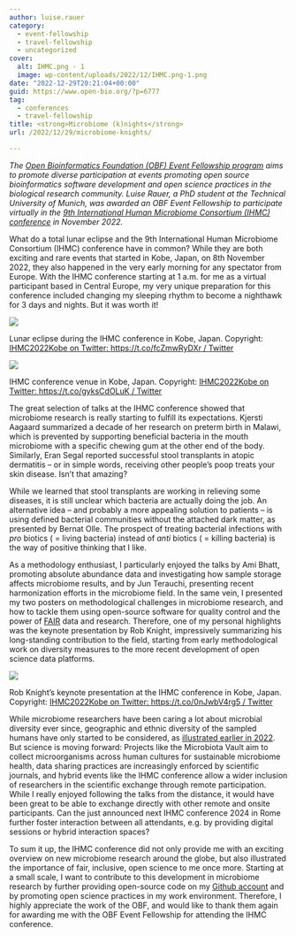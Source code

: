 ```yaml
---
author: luise.rauer
category:
  - event-fellowship
  - travel-fellowship
  - uncategorized
cover:
  alt: IHMC.png - 1
  image: wp-content/uploads/2022/12/IHMC.png-1.png
date: "2022-12-29T20:21:04+00:00"
guid: https://www.open-bio.org/?p=6777
tag:
  - conferences
  - travel-fellowship
title: <strong>Microbiome (k)nights</strong>
url: /2022/12/29/microbiome-knights/

---
```

_The [Open Bioinformatics Foundation (OBF) Event Fellowship program](/travel-awards) aims to promote diverse participation at events promoting open source bioinformatics software development and open science practices in the biological research community. Luise Rauer, a PhD student at the Technical University of Munich, was awarded an OBF Event Fellowship to participate virtually in the [9th International Human Microbiome Consortium (IHMC) conference](https://ihmc2022.jp/) in November 2022._

What do a total lunar eclipse and the 9th International Human Microbiome Consortium (IHMC) conference have in common? While they are both exciting and rare events that started in Kobe, Japan, on 8th November 2022, they also happened in the very early morning for any spectator from Europe. With the IHMC conference starting at 1 a.m. for me as a virtual participant based in Central Europe, my very unique preparation for this conference included changing my sleeping rhythm to become a nighthawk for 3 days and nights. But it was worth it!

![](https://lh3.googleusercontent.com/xPHSave0sB4wnINy1FmDgZAMppudbf8Awe7QF-gBnQZhum0Ie-XRHDoNhzZ3HcIuX6wqVAewQXL7itzJJtQvwc0SRI7ELIh7jtwJanqLnRdHrDRf6Vq1gWeV95oykU3qluSyb9X5_3mjw2pkW7AIXwiVsQoRnvPsu1DHNelSIth2VOayGXjyh_dFOe2-fQ)

Lunar eclipse during the IHMC conference in Kobe, Japan. Copyright: [IHMC2022Kobe on Twitter: https://t.co/fcZmwRyDXr / Twitter](https://twitter.com/ihmc2022/status/1589938303465558019)

![](https://lh5.googleusercontent.com/eBwU2DmRmdXjggB4DpT4PpCnaNHKrujY9X1Q6Ld33LTTmVLFv9tRR7hN4IEHEuCiTjFtZphEkTHvBr4XrApHiy47jYuJKWotlfTfM7L3Q0Z3AIPgfhKiR8s5BH3Crf7iLml3ZKujLUBiZmMAMmWxMD9VetwaGUC_bGzIGE-KCgUqAyXjr-eRdmBHCPMTUw)

IHMC conference venue in Kobe, Japan. Copyright: [IHMC2022Kobe on Twitter: https://t.co/gyksCdOLuK / Twitter](https://twitter.com/ihmc2022/status/1589797866792710144)

The great selection of talks at the IHMC conference showed that microbiome research is really starting to fulfill its expectations. Kjersti Aagaard summarized a decade of her research on preterm birth in Malawi, which is prevented by supporting beneficial bacteria in the mouth microbiome with a specific chewing gum at the other end of the body. Similarly, Eran Segal reported successful stool transplants in atopic dermatitis – or in simple words, receiving other people’s poop treats your skin disease. Isn’t that amazing?

While we learned that stool transplants are working in relieving some diseases, it is still unclear which bacteria are actually doing the job. An alternative idea – and probably a more appealing solution to patients – is using defined bacterial communities without the attached dark matter, as presented by Bernat Olle. The prospect of treating bacterial infections with _pro_ biotics ( = living bacteria) instead of _anti_ biotics ( = killing bacteria) is the way of positive thinking that I like.

As a methodology enthusiast, I particularly enjoyed the talks by Ami Bhatt, promoting absolute abundance data and investigating how sample storage affects microbiome results, and by Jun Terauchi, presenting recent harmonization efforts in the microbiome field. In the same vein, I presented my two posters on methodological challenges in microbiome research, and how to tackle them using open-source software for quality control and the power of [FAIR](https://www.go-fair.org/fair-principles/) data and research. Therefore, one of my personal highlights was the keynote presentation by Rob Knight, impressively summarizing his long-standing contribution to the field, starting from early methodological work on diversity measures to the more recent development of open science data platforms.

![](https://lh5.googleusercontent.com/zoNUspJTAv5k0YAM1xDDYkj0GFEfG69_A57y0z92Jh-uhMPClZHlH3vBkLwK3W_O8lMiNiSZVXuqoiRhkubOWEjSQXZf3tqu4uzQPzMLFWckEbGGky85TT51OIUsA04zLyU6Wdj6II-ev9aJLjOlCg7kTozOy0JX659JwqjkF-xhs01d45ndEVfl-vjCOA)

Rob Knight’s keynote presentation at the IHMC conference in Kobe, Japan. Copyright: [IHMC2022Kobe on Twitter: https://t.co/0nJwbV4rg5 / Twitter](https://twitter.com/ihmc2022/status/1590290658887360512)

While microbiome researchers have been caring a lot about microbial diversity ever since, geographic and ethnic diversity of the sampled humans have only started to be considered, as [illustrated earlier in 2022](https://www.science.org/content/article/studies-human-microbiome-ignored-developing-world-potentially-compromising-treatments). But science is moving forward: Projects like the Microbiota Vault aim to collect microorganisms across human cultures for sustainable microbiome health, data sharing practices are increasingly enforced by scientific journals, and hybrid events like the IHMC conference allow a wider inclusion of researchers in the scientific exchange through remote participation. While I really enjoyed following the talks from the distance, it would have been great to be able to exchange directly with other remote and onsite participants. Can the just announced next IHMC conference 2024 in Rome further foster interaction between all attendants, e.g. by providing digital sessions or hybrid interaction spaces?

To sum it up, the IHMC conference did not only provide me with an exciting overview on new microbiome research around the globe, but also illustrated the importance of fair, inclusive, open science to me once more. Starting at a small scale, I want to contribute to this development in microbiome research by further providing open-source code on my [Github account](https://github.com/LuiseRauer) and by promoting open science practices in my work environment. Therefore, I highly appreciate the work of the OBF, and would like to thank them again for awarding me with the OBF Event Fellowship for attending the IHMC conference.
